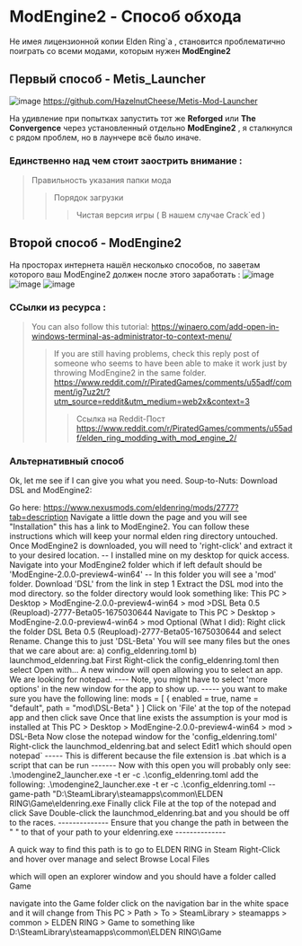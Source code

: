 # ModEngine2 - Способ обхода
Не имея лицензионной копии Elden Ring`a , становится проблематично поиграть со всеми модами, которым нужен **ModEngine2**

## Первый способ - Metis_Launcher
![image](https://github.com/user-attachments/assets/d6ea49d0-dcfb-41da-a305-bc6e3761fc4e)
https://github.com/HazelnutCheese/Metis-Mod-Launcher

На удивление при попытках запустить тот же **Reforged** или **The Convergence** через установленный отдельно **ModEngine2** , я сталкнулся с рядом проблем, но в лаунчере всё было иначе.
### Единственно над чем стоит заострить внимание :
> Правильность указания папки мода
>> Порядок загрузки
>>> Чистая версия игры ( В нашем случае Crack`ed )

## Второй способ - ModEngine2

На просторах интернета нашёл несколько способов, по заветам которого ваш ModEngine2 должен после этого заработать :
![image](https://github.com/user-attachments/assets/6c67365a-9cb1-4cf4-94c9-a1a73bb9d39d)
![image](https://github.com/user-attachments/assets/bd8c1d94-e925-4f72-850d-8b73559a1e04)
![image](https://github.com/user-attachments/assets/11a7c553-e283-43f7-80fa-9d015b82d79a)
### ССылки из ресурса :
> You can also follow this tutorial: https://winaero.com/add-open-in-windows-terminal-as-administrator-to-context-menu/
>> If you are still having problems, check this reply post of someone who seems to have been able to make it work just by throwing ModEngine2 in the same folder. https://www.reddit.com/r/PiratedGames/comments/u55adf/comment/ig7uz2t/?utm_source=reddit&utm_medium=web2x&context=3
>>> Ссылка на Reddit-Пост https://www.reddit.com/r/PiratedGames/comments/u55adf/elden_ring_modding_with_mod_engine_2/

### Альтернативный способ 

Ok, let me see if I can give you what you need.
Soup-to-Nuts:
Download DSL and ModEngine2:

Go here: https://www.nexusmods.com/eldenring/mods/2777?tab=description
Navigate a little down the page and you will see "Installation" this has a link to ModEngine2.
You can follow these instructions which will keep your normal elden ring directory untouched.
Once ModEngine2 is downloaded, you will need to 'right-click' and extract it to your desired location.
-- I installed mine on my desktop for quick access.
Navigate into your ModEngine2 folder which if left default should be 'ModEngine-2.0.0-preview4-win64'
-- In this folder you will see a 'mod' folder.
Download 'DSL' from the link in step 1
Extract the DSL mod into the mod directory. so the folder directory would look something like:
This PC > Desktop > ModEngine-2.0.0-preview4-win64 > mod >DSL Beta 0.5 (Reupload)-2777-Beta05-1675030644
Navigate to This PC > Desktop > ModEngine-2.0.0-preview4-win64 > mod
Optional (What I did): Right click the folder DSL Beta 0.5 (Reupload)-2777-Beta05-1675030644 and select Rename. Change this to just 'DSL-Beta'
You will see many files but the ones that we care about are:
a) config_eldenring.toml
b) launchmod_eldenring.bat
First Right-click the config_eldenring.toml then select  Open with... A new window will open allowing you to select an app. We are looking for notepad.
---- Note, you might have to select 'more options' in the new window for the app to show up. -----
you want to make sure you have the following line:
mods = [     { enabled = true, name = "default", path = "mod\\DSL-Beta" } ]
Click on 'File' at the top of the notepad app and then click save
Once that line exists the assumption is your mod is installed at This PC > Desktop > ModEngine-2.0.0-preview4-win64 > mod > DSL-Beta
Now close the notepad window for the 'config_eldenring.toml'
Right-click the launchmod_eldenring.bat and select Edit1 which should open notepad`
----- This is different because the file extension is .bat which is a script that can be run -------
Now with this open you will probably only see:
.\modengine2_launcher.exe -t er -c .\config_eldenring.toml
add the following:
.\modengine2_launcher.exe -t er -c .\config_eldenring.toml --game-path "D:\SteamLibrary\steamapps\common\ELDEN RING\Game\eldenring.exe
Finally click File at the top of the notepad and click Save
Double-click the launchmod_eldenring.bat and you should be off to the races.
-------------- Ensure that you change the path in between the " " to that of your path to your eldenring.exe --------------

A quick way to find this path is to go to ELDEN RING in Steam Right-Click and hover over manage and select Browse Local Files

which will open an explorer window and you should have a folder called Game

navigate into the Game folder click on the navigation bar in the white space and it will change from This PC > Path > To > SteamLibrary >  steamapps > common > ELDEN RING > Game to something like D:\SteamLibrary\steamapps\common\ELDEN RING\Game




